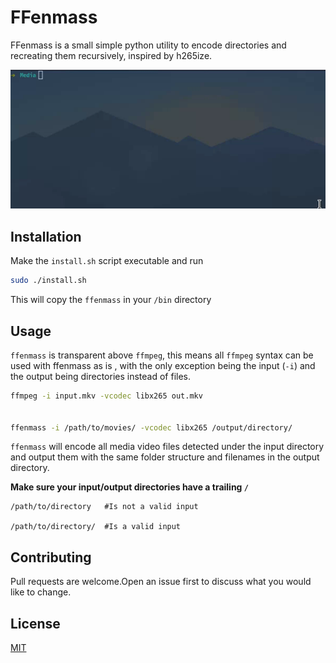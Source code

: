 # FFenmass

FFenmass is a small simple python utility to encode directories and recreating them recursively, inspired by h265ize.

![Demo](example.gif)





## Installation

Make the `install.sh` script executable and run

```bash
sudo ./install.sh
```
This will copy the `ffenmass` in your `/bin` directory

## Usage

`ffenmass` is transparent above `ffmpeg`, this means all `ffmpeg` syntax can be used with ffenmass as is , with the only exception being the input (`-i`) and the output being directories instead of files.

```bash
ffmpeg -i input.mkv -vcodec libx265 out.mkv


ffenmass -i /path/to/movies/ -vcodec libx265 /output/directory/
```

`ffenmass` will encode all media video files detected under the input directory and output them with the same folder structure and filenames in the output directory.

**Make sure your input/output directories have a trailing `/`**
```
/path/to/directory   #Is not a valid input

/path/to/directory/  #Is a valid input
```


## Contributing
Pull requests are welcome.Open an issue first to discuss what you would like to change.


## License
[MIT](https://choosealicense.com/licenses/mit/)

